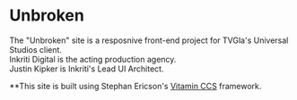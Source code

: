 Unbroken
========

The "Unbroken" site is a resposnive front-end project for TVGla's Universal Studios client.  <br/>Inkriti Digital is the acting production agency. <br/>Justin Kipker is Inkriti's Lead UI Architect.


**This site is built using Stephan Ericson's <a href="https://github.com/stefanerickson/vitamincss">Vitamin CCS</a> framework.